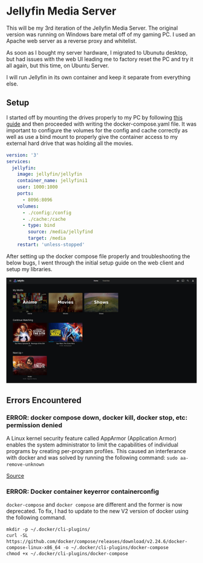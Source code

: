 # Jellyfin Media Server

This will be my 3rd iteration of the Jellyfin Media Server. The original version was running on Windows bare metal off of my gaming PC. I used an Apache web server as a reverse proxy and whitelist. 

As soon as I bought my server hardware, I migrated to Ubunutu desktop, but had issues with the web UI leading me to factory reset the PC and try it all again, but this time, on Ubuntu Server. 

I will run Jellyfin in its own container and keep it separate from everything else.

## Setup

I started off by mounting the drives properly to my PC by following [this guide](https://www.wikihow.com/Linux-How-to-Mount-Drive) and then proceeded with writing the docker-compose.yaml file. It was important to configure the volumes for the config and cache correctly as well as use a bind mount to properly give the container access to my external hard drive that was holding all the movies.

```yaml
version: '3'
services:
  jellyfin:
    image: jellyfin/jellyfin
    container_name: jellyfini1
    user: 1000:1000
    ports:
      - 8096:8096
    volumes:
      - ./config:/config 
      - ./cache:/cache
      - type: bind
        source: /media/jellyfind
        target: /media
    restart: 'unless-stopped'
```

After setting up the docker compose file properly and troubleshooting the below bugs, I went through the initial setup guide on the web client and setup my libraries. 

![Jellyfin Dashboard Screenshot](../Photos/Screenshot%202025-08-02%20140405.jpg)

## Errors Encountered

### ERROR: docker compose down, docker kill, docker stop, etc: permission denied

A Linux kernel security feature called AppArmor (Application Armor) enables the system administrator to limit the capabilities of individual programs by creating per-program profiles. This caused an interferance with docker and was solved by running the following command: ```sudo aa-remove-unknown```

[Source](https://medium.com/devops-technical-notes-and-manuals/how-to-solve-cannot-kill-docker-container-permission-denied-error-message-e3af7ccb7e29)

### ERROR: Docker container keyerror containerconfig

```docker-compose``` and ```docker compose``` are different and the former is now deprecated. To fix, I had to update to the new V2 version of docker using the following command.

```
mkdir -p ~/.docker/cli-plugins/
curl -SL https://github.com/docker/compose/releases/download/v2.24.6/docker-compose-linux-x86_64 -o ~/.docker/cli-plugins/docker-compose
chmod +x ~/.docker/cli-plugins/docker-compose
```
